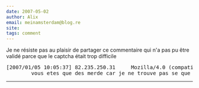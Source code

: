 ```yaml
---
date: 2007-05-02
author: Alix
email: meinamsterdam@blog.re
site: 
tags: comment
---
```


Je ne résiste pas au plaisir de partager ce commentaire qui n'a pas pu être validé parce que le captcha était trop difficile

<pre>
[2007/01/05 10:05:37] 82.235.250.31 	Mozilla/4.0 (compatible; MSIE 7.0; Windows NT 5.1; .NET CLR 1.1.4322)
		vous etes que des merde car je ne trouve pas se que je veut
</pre>
---
